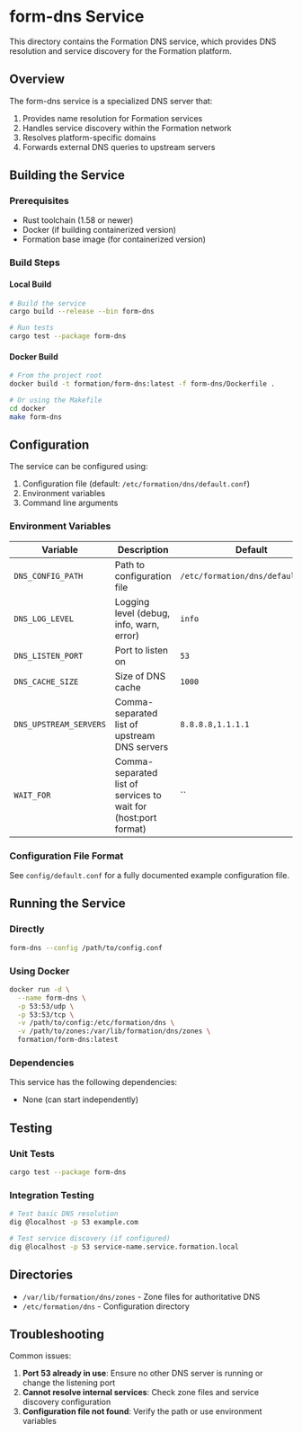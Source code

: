 # form-dns Service

This directory contains the Formation DNS service, which provides DNS resolution and service discovery for the Formation platform.

## Overview

The form-dns service is a specialized DNS server that:

1. Provides name resolution for Formation services
2. Handles service discovery within the Formation network
3. Resolves platform-specific domains
4. Forwards external DNS queries to upstream servers

## Building the Service

### Prerequisites

- Rust toolchain (1.58 or newer)
- Docker (if building containerized version)
- Formation base image (for containerized version)

### Build Steps

#### Local Build

```bash
# Build the service
cargo build --release --bin form-dns

# Run tests
cargo test --package form-dns
```

#### Docker Build

```bash
# From the project root
docker build -t formation/form-dns:latest -f form-dns/Dockerfile .

# Or using the Makefile
cd docker
make form-dns
```

## Configuration

The service can be configured using:

1. Configuration file (default: `/etc/formation/dns/default.conf`)
2. Environment variables
3. Command line arguments

### Environment Variables

| Variable | Description | Default |
|----------|-------------|---------|
| `DNS_CONFIG_PATH` | Path to configuration file | `/etc/formation/dns/default.conf` |
| `DNS_LOG_LEVEL` | Logging level (debug, info, warn, error) | `info` |
| `DNS_LISTEN_PORT` | Port to listen on | `53` |
| `DNS_CACHE_SIZE` | Size of DNS cache | `1000` |
| `DNS_UPSTREAM_SERVERS` | Comma-separated list of upstream DNS servers | `8.8.8.8,1.1.1.1` |
| `WAIT_FOR` | Comma-separated list of services to wait for (host:port format) | `` |

### Configuration File Format

See `config/default.conf` for a fully documented example configuration file.

## Running the Service

### Directly

```bash
form-dns --config /path/to/config.conf
```

### Using Docker

```bash
docker run -d \
  --name form-dns \
  -p 53:53/udp \
  -p 53:53/tcp \
  -v /path/to/config:/etc/formation/dns \
  -v /path/to/zones:/var/lib/formation/dns/zones \
  formation/form-dns:latest
```

### Dependencies

This service has the following dependencies:

- None (can start independently)

## Testing

### Unit Tests

```bash
cargo test --package form-dns
```

### Integration Testing

```bash
# Test basic DNS resolution
dig @localhost -p 53 example.com

# Test service discovery (if configured)
dig @localhost -p 53 service-name.service.formation.local
```

## Directories

- `/var/lib/formation/dns/zones` - Zone files for authoritative DNS
- `/etc/formation/dns` - Configuration directory

## Troubleshooting

Common issues:

1. **Port 53 already in use**: Ensure no other DNS server is running or change the listening port
2. **Cannot resolve internal services**: Check zone files and service discovery configuration
3. **Configuration file not found**: Verify the path or use environment variables 